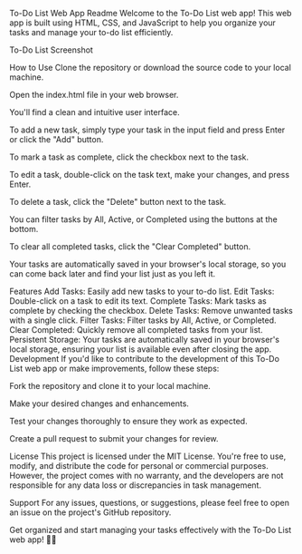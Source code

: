 To-Do List Web App Readme
Welcome to the To-Do List web app! This web app is built using HTML, CSS, and JavaScript to help you organize your tasks and manage your to-do list efficiently.

To-Do List Screenshot

How to Use
Clone the repository or download the source code to your local machine.

Open the index.html file in your web browser.

You'll find a clean and intuitive user interface.

To add a new task, simply type your task in the input field and press Enter or click the "Add" button.

To mark a task as complete, click the checkbox next to the task.

To edit a task, double-click on the task text, make your changes, and press Enter.

To delete a task, click the "Delete" button next to the task.

You can filter tasks by All, Active, or Completed using the buttons at the bottom.

To clear all completed tasks, click the "Clear Completed" button.

Your tasks are automatically saved in your browser's local storage, so you can come back later and find your list just as you left it.

Features
Add Tasks: Easily add new tasks to your to-do list.
Edit Tasks: Double-click on a task to edit its text.
Complete Tasks: Mark tasks as complete by checking the checkbox.
Delete Tasks: Remove unwanted tasks with a single click.
Filter Tasks: Filter tasks by All, Active, or Completed.
Clear Completed: Quickly remove all completed tasks from your list.
Persistent Storage: Your tasks are automatically saved in your browser's local storage, ensuring your list is available even after closing the app.
Development
If you'd like to contribute to the development of this To-Do List web app or make improvements, follow these steps:

Fork the repository and clone it to your local machine.

Make your desired changes and enhancements.

Test your changes thoroughly to ensure they work as expected.

Create a pull request to submit your changes for review.

License
This project is licensed under the MIT License. You're free to use, modify, and distribute the code for personal or commercial purposes. However, the project comes with no warranty, and the developers are not responsible for any data loss or discrepancies in task management.

Support
For any issues, questions, or suggestions, please feel free to open an issue on the project's GitHub repository.

Get organized and start managing your tasks effectively with the To-Do List web app! 📝✅
